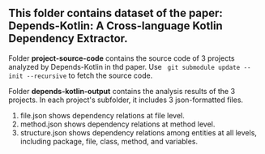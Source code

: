 ## This folder contains dataset of the paper: Depends-Kotlin: A Cross-language Kotlin Dependency Extractor.

Folder **project-source-code** contains the source code of 3 projects analyzed by Depends-Kotlin in thd paper.
Use ` git submodule update --init --recursive` to fetch the source code.

Folder **depends-kotlin-output** contains the analysis results of the 3 projects. In each project's subfolder, it includes 3 json-formatted files. 
1. file.json shows dependency relations at file level.
2. method.json shows dependency relations at method level.
3. structure.json shows dependency relations among entities at all levels, including package, file, class, method, and variables.
